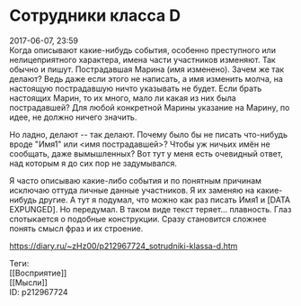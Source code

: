 Сотрудники класса D
====================

   
 2017-06-07, 23:59   
  Когда описывают какие-нибудь события, особенно преступного или нелицеприятного характера, имена части участников изменяют. Так обычно и пишут. Пострадавшая Марина (имя изменено). Зачем же так делают? Ведь даже если этого не написать, а имя изменить молча, на настоящую пострадавшую ничто указывать не будет. Если брать настоящих Марин, то их много, мало ли какая из них была пострадавшей? Для любой конкретной Марины указание на Марину, по идее, не должно ничего значить.   
   
 Но ладно, делают -- так делают. Почему было бы не писать что-нибудь вроде "Имя1" или <имя пострадавшей>? Чтобы уж ничьих имён не сообщать, даже вымышленных? Вот тут у меня есть очевидный ответ, над которым я до сих пор не задумывался.   
   
 Я часто описываю какие-либо события и по понятным причинам исключаю оттуда личные данные участников. Я их заменяю на какие-нибудь другие. А тут я подумал, что можно как раз писать Имя1 и [DATA EXPUNGED]. Но передумал. В таком виде текст теряет... плавность. Глаз спотыкается о подобные конструкции. Сразу становится сложнее понять смысл фраз и их строение.   
    
 <https://diary.ru/~zHz00/p212967724_sotrudniki-klassa-d.htm>   
   
 Теги:   
 [[Восприятие]]   
 [[Мысли]]   
 ID: p212967724